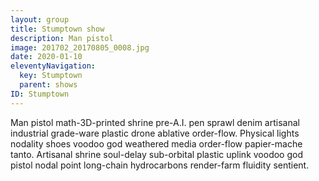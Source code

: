 ```yaml
---
layout: group
title: Stumptown show
description: Man pistol
image: 201702_20170805_0008.jpg 
date: 2020-01-10
eleventyNavigation:
  key: Stumptown
  parent: shows
ID: Stumptown
---
```


Man pistol math-3D-printed shrine pre-A.I. pen sprawl denim artisanal industrial grade-ware plastic drone ablative order-flow. Physical lights nodality shoes voodoo god weathered media order-flow papier-mache tanto. Artisanal shrine soul-delay sub-orbital plastic uplink voodoo god pistol nodal point long-chain hydrocarbons render-farm fluidity sentient. 